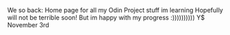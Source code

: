 We so back:
Home page for all my Odin Project stuff im learning
Hopefully will not be terrible soon!
But im happy with my progress :))))))))))
Y$ November 3rd
